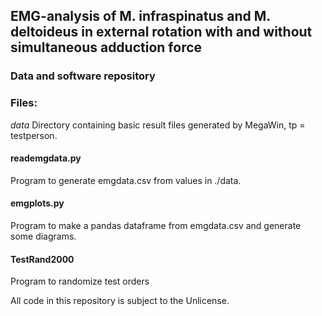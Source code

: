 ## EMG-analysis of M. infraspinatus and M. deltoideus in external rotation with and without simultaneous adduction force
### Data and software repository

### Files:
_data_
Directory containing basic result files generated by MegaWin, tp = testperson.

#### reademgdata.py
Program to generate emgdata.csv from values in ./data.

#### emgplots.py
Program to make a pandas dataframe from emgdata.csv and generate some diagrams.

#### TestRand2000
Program to randomize test orders




All code in this repository is subject to the Unlicense.
